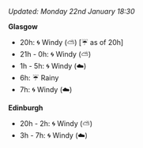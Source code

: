 *Updated: Monday 22nd January 18:30*

**Glasgow**

* 20h: :cyclone: Windy (:partly_sunny:) [:umbrella: as of 20h]
* 21h - 0h: :cyclone: Windy (:partly_sunny:)
* 1h - 5h: :cyclone: Windy (:cloud:)
* 6h: :umbrella: Rainy
* 7h: :cyclone: Windy (:cloud:)

**Edinburgh**

* 20h - 2h: :cyclone: Windy (:partly_sunny:)
* 3h - 7h: :cyclone: Windy (:cloud:)
